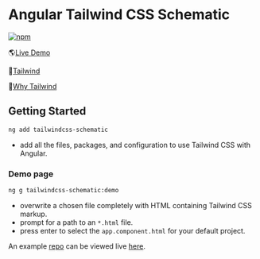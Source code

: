 # Angular Tailwind CSS Schematic

[![npm](https://img.shields.io/npm/v/tailwindcss-schematic.svg)](https://www.npmjs.com/package/tailwindcss-schematic)

🌎[Live Demo](https://ng-tailwind.netlify.com)

🔗[Tailwind](https://tailwindcss.com/)

🤔[Why Tailwind](https://tailwindcss.com/#what-is-tailwind)

## Getting Started

```bash
ng add tailwindcss-schematic
```

- add all the files, packages, and configuration to use Tailwind CSS with Angular.

### Demo page

```bash
ng g tailwindcss-schematic:demo
```

- overwrite a chosen file completely with HTML containing Tailwind CSS markup.
- prompt for a path to an `*.html` file.
- press enter to select the `app.component.html` for your default project.

An example [repo](https://github.com/schuchard/ng-tailwindcss-demo) can be viewed live [here](https://ng-tailwind.netlify.com).
